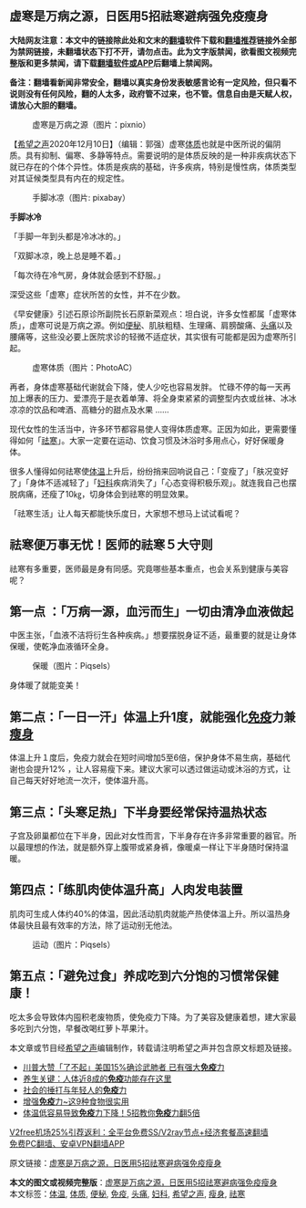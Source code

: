  <h2>虚寒是万病之源，日医用5招祛寒避病强免疫瘦身</h2> <p class="notice"><b>大陆网友注意：本文中的链接除此处和文末的<a href="https://github.com/bannedbook/fanqiang" >翻墙</a>软件下载和<a href="https://github.com/killgcd/justmysocks/blob/master/README.md">翻墙推荐</a>链接外全部为禁网链接，未翻墙状态下打不开，请勿点击。此为文字版禁闻，欲看图文视频完整版和更多禁闻，请下载<a href="https://github.com/bannedbook/fanqiang">翻墙软件或APP</a>后翻墙上禁闻网。</p><p>备注：翻墙看新闻非常安全，翻墙以真实身份发表敏感言论有一定风险，但只看不说则没有任何风险，翻的人太多，政府管不过来，也不管。信息自由是天赋人权，请放心大胆的翻墙。</b></p>  <div class="entry"> <figure><figcaption>虚寒是万病之源（图片：pixnio）</figcaption></figure> <p>【<span class='wp_keywordlink_affiliate'><a href="https://www.soundofhope.org" title="希望之声" target="_blank">希望之声</a></span>2020年12月10日】（编辑：郭强）虚寒<a href="https://www.bannedbook.org/bnews/tag/%E4%BD%93%E8%B4%A8/" class="st_tag internal_tag" rel="tag" title="标签 体质 下的日志">体质</a>也就是中医所说的偏阴质。具有抑制、偏寒、多静等特点。需要说明的是体质反映的是一种非疾病状态下就已存在的个体个异性。体质是疾病的基础，许多疾病，特别是慢性病，体质类型对其证候类型具有内在的规定性。</p> <figure><figcaption>手脚冰凉（图片: pixabay）</figcaption></figure> <p><strong>手脚冰冷</strong></p> <p>「手脚一年到头都是冷冰冰的。」</p> <p>「双脚冰凉，晚上总是睡不着。」</p> <p>「每次待在冷气房，身体就会感到不舒服。」</p>  <p>深受这些「虚寒」症状所苦的女性，并不在少数。</p> <p>《早安健康》引述石原诊所副院长石原新菜观点：坦白说，许多女性都属「虚寒体质」，虚寒可说是万病之源。例如<a href="https://www.bannedbook.org/bnews/tag/%e4%be%bf%e7%a7%98/" class="st_tag internal_tag" rel="tag" title="标签 便秘 下的日志">便秘</a>、肌肤粗糙、生理痛、肩膀酸痛、<a href="https://www.bannedbook.org/bnews/tag/%e5%a4%b4%e7%97%9b/" class="st_tag internal_tag" rel="tag" title="标签 头痛 下的日志">头痛</a>以及腰痛等，这些没必要上医院求诊的轻微不适症状，其实很有可能都是因为虚寒所引起。</p> <figure><figcaption>虚寒体质（图片：PhotoAC）</figcaption></figure> <p>再者，身体虚寒基础代谢就会下降，使人少吃也容易发胖。 忙碌不停的每一天再加上爆表的压力、爱漂亮于是衣着单薄、将全身束紧紧的调整型内衣或丝袜、冰冰凉凉的饮品和啤酒、高糖分的甜点及水果 &#8230;&#8230;</p> <p>现代女性的生活当中，许多环节都容易使人变得体质虚寒。正因为如此，更需要懂得如何「<a href="https://www.bannedbook.org/bnews/tag/%E7%A5%9B%E5%AF%92/" class="st_tag internal_tag" rel="tag" title="标签 祛寒 下的日志">祛寒</a>」。大家一定要在运动、饮食习惯及沐浴时多用点心，好好保暖身体。</p> <p>很多人懂得如何祛寒使<a href="https://www.bannedbook.org/bnews/tag/%E4%BD%93%E6%B8%A9/" class="st_tag internal_tag" rel="tag" title="标签 体温 下的日志">体温</a>上升后，纷纷捎来回响说自己：「变瘦了」「肤况变好了」「身体不适减轻了」「<a href="https://www.bannedbook.org/bnews/tag/%E5%A6%87%E7%A7%91/" class="st_tag internal_tag" rel="tag" title="标签 妇科 下的日志">妇科</a>疾病消失了」「心态变得积极乐观」。就连我自己也摆脱病痛，还瘦了10㎏，切身体会到祛寒的明显效果。</p>  <p>「祛寒生活」让人每天都能快乐度日，大家想不想马上试试看呢？</p> <h2>祛寒便万事无忧！医师的祛寒５大守则</h2> <p>祛寒有多重要，医师最是身有同感。究竟哪些基本重点，也会关系到健康与美容呢？</p> <h2>第一点 ：「万病一源，血污而生」一切由清净血液做起</h2> <p>中医主张，「血液不洁将衍生各种疾病。」想要摆脱身证不适，最重要的就是让身体保暖，使乾净血液循环全身。</p> <figure><figcaption>保暖（图片：Piqsels）</figcaption></figure> <p>身体暖了就能变美！</p> <h2>第二点：「一日一汗」体温上升1度，就能强化<a href="https://www.bannedbook.org/bnews/tag/%E5%85%8D%E7%96%AB/" class="st_tag internal_tag" rel="tag" title="标签 免疫 下的日志">免疫</a>力兼<a href="https://www.bannedbook.org/bnews/tag/%E7%98%A6%E8%BA%AB/" class="st_tag internal_tag" rel="tag" title="标签 瘦身 下的日志">瘦身</a></h2> <p>体温上升１度后，免疫力就会在短时间增加5至6倍，保护身体不易生病，基础代谢也会提升12% ，让人容易瘦下来。建议大家可以透过做运动或沐浴的方式，让自己每天好好地流一次汗，使体温升高。</p>  <h2>第三点：「头寒足热」下半身要经常保持温热状态</h2> <p>子宫及卵巢都位在下半身，因此对女性而言，下半身存在许多非常重要的器官。所以最理想的作法，就是额外穿上腹带或紧身裤，像暖桌一样让下半身随时保持温暖。</p> <h2>第四点：「练肌肉使体温升高」人肉发电装置</h2> <p>肌肉可生成人体约40%的体温，因此活动肌肉就能产热使体温上升。所以温热身体最快且最有效率的方法，除了运动别无他法。</p> <figure><figcaption>运动（图片：Piqsels）</figcaption></figure> <h2>第五点：「避免过食」养成吃到六分饱的习惯常保健康！</h2> <p>吃太多会导致体内囤积老废物质，使免疫力下降。为了美容及健康着想，建大家最多吃到六分饱，早餐改喝红萝卜苹果汁。</p> <p>本文章或节目经<a href="https://www.bannedbook.org/bnews/tag/%e5%b8%8c%e6%9c%9b%e4%b9%8b%e5%a3%b0/" class="st_tag internal_tag" rel="tag" title="标签 希望之声 下的日志">希望之声</a>编辑制作，转载请注明希望之声并包含原文标题及链接。</p> <ul class='op-related-articles' title='相关阅读'> <li><a href='https://www.bannedbook.org/bnews/topimagenews/20201210/1444958.html' target='_blank'>川普大赞「了不起」美国15%确诊武肺者 已有强大<b>免疫</b>力</a></li> <li><a href='https://www.bannedbook.org/bnews/health/20201209/1444783.html' target='_blank'>养生关键：人体近8成的<b>免疫</b>功能存在这里</a></li> <li><a href='https://www.bannedbook.org/bnews/ssgc/20201208/1444280.html' target='_blank'>社会的捶打与年轻人的<b>免疫</b>力</a></li> <li><a href='https://www.bannedbook.org/bnews/comments/20201207/1443346.html' target='_blank'>增强<b>免疫</b>力~这9种食物很实用</a></li> <li><a href='https://www.bannedbook.org/bnews/comments/20201202/1440838.html' target='_blank'>体温低容易导致<b>免疫</b>力下降！5招教你<b>免疫</b>力翻5倍</a></li> </ul> <p class="texttj"> <a href="https://www.bannedbook.org/forum23/topic22702.html" target="_blank">V2free机场25%引荐返利：全平台免费SS/V2ray节点+经济套餐高速翻墙</a><br/> <a href="https://github.com/bannedbook/fanqiang/wiki/%E7%A6%81%E9%97%BB%E7%BD%91%E5%AE%89%E5%8D%93%E7%BF%BB%E5%A2%99%E6%96%B0%E9%97%BBAPP" target="_blank">免费PC翻墙、安卓VPN翻墙APP</a></p><p>原文链接：<a class="src_link"  href="https://www.soundofhope.org/post/452269" target="_blank">虚寒是万病之源，日医用5招祛寒避病强免疫瘦身</a></p> <a name='sharetosocial'></a>       <div><b>本文的图文或视频完整版</b>：<a href='https://www.bannedbook.org/bnews/comments/20201211/1445578.html'>虚寒是万病之源，日医用5招祛寒避病强免疫瘦身</a></div>  </div><!--END ENTRY--> <div class="postfooter"> <div>本文标签：<a href="https://www.bannedbook.org/bnews/tag/%E4%BD%93%E6%B8%A9/" rel="tag">体温</a>, <a href="https://www.bannedbook.org/bnews/tag/%E4%BD%93%E8%B4%A8/" rel="tag">体质</a>, <a href="https://www.bannedbook.org/bnews/tag/%e4%be%bf%e7%a7%98/" rel="tag">便秘</a>, <a href="https://www.bannedbook.org/bnews/tag/%E5%85%8D%E7%96%AB/" rel="tag">免疫</a>, <a href="https://www.bannedbook.org/bnews/tag/%e5%a4%b4%e7%97%9b/" rel="tag">头痛</a>, <a href="https://www.bannedbook.org/bnews/tag/%E5%A6%87%E7%A7%91/" rel="tag">妇科</a>, <a href="https://www.bannedbook.org/bnews/tag/%e5%b8%8c%e6%9c%9b%e4%b9%8b%e5%a3%b0/" rel="tag">希望之声</a>, <a href="https://www.bannedbook.org/bnews/tag/%E7%98%A6%E8%BA%AB/" rel="tag">瘦身</a>, <a href="https://www.bannedbook.org/bnews/tag/%E7%A5%9B%E5%AF%92/" rel="tag">祛寒</a></div>  </div><!--END POSTFOOTER--> 